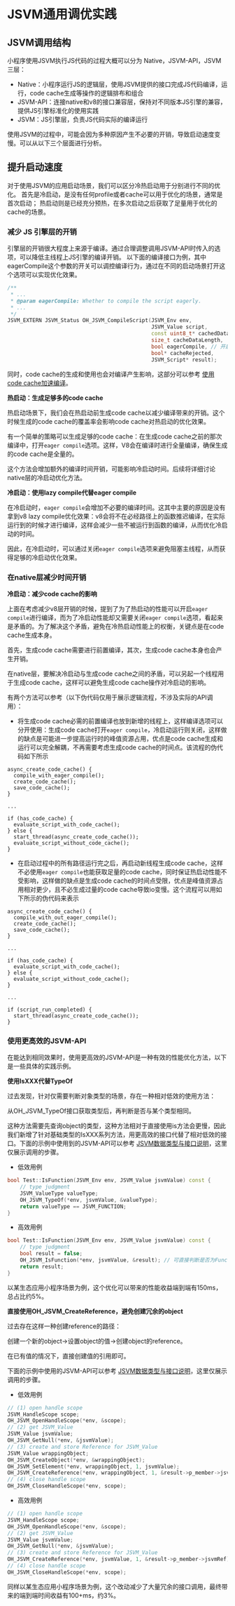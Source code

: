 # JSVM通用调优实践
<!--Kit: NDK Development-->
<!--Subsystem: arkcompiler-->
<!--Owner: @yuanxiaogou; @string_sz-->
<!--Designer: @knightaoko-->
<!--Tester: @test_lzz-->
<!--Adviser: @fang-jinxu-->

## JSVM调用结构

小程序使用JSVM执行JS代码的过程大概可以分为 Native，JSVM-API，JSVM 三层：

- Native：小程序运行JS的逻辑层，使用JSVM提供的接口完成JS代码编译，运行，code cache生成等操作的逻辑排布和组合
- JSVM-API：连接native和v8的接口兼容层，保持对不同版本JS引擎的兼容，提供JS引擎标准化的使用实践
- JSVM：JS引擎层，负责JS代码实际的编译运行

使用JSVM的过程中，可能会因为多种原因产生不必要的开销，导致启动速度变慢。可以从以下三个层面进行分析。

## 提升启动速度

对于使用JSVM的应用启动场景，我们可以区分冷热启动用于分别进行不同的优化。
首先是冷启动，是没有任何profile或者cache可以用于优化的场景，通常是首次启动；
热启动则是已经充分预热，在多次启动之后获取了足量用于优化的cache的场景。

### 减少 JS 引擎层的开销

引擎层的开销很大程度上来源于编译。通过合理调整调用JSVM-API时传入的选项，可以降低主线程上JS引擎的编译开销。
以下面的编译接口为例，其中eagerCompile这个参数的开关可以调控编译行为，通过在不同的启动场景打开这个选项可以实现优化效果。

```cpp
/**
 * ...
 * @param eagerCompile: Whether to compile the script eagerly.
 * ...
 */
JSVM_EXTERN JSVM_Status OH_JSVM_CompileScript(JSVM_Env env,
                                              JSVM_Value script,
                                              const uint8_t* cachedData,
                                              size_t cacheDataLength,
                                              bool eagerCompile, // 开启全量编译
                                              bool* cacheRejected,
                                              JSVM_Script* result);
```

同时，code cache的生成和使用也会对编译产生影响，这部分可以参考 [使用code cache加速编译](use-jsvm-about-code-cache.md)。

**热启动：生成足够多的code cache**

热启动场景下，我们会在热启动前生成code cache以减少编译带来的开销。这个时候生成的code cache的覆盖率会影响code cache对热启动的优化效果。

有一个简单的策略可以生成足够的code cache：在生成code cache之前的那次编译中，打开`eager compile`选项。这样，V8会在编译时进行全量编译，确保生成的code cache是全量的。

这个方法会增加额外的编译时间开销，可能影响冷启动时间。后续将详细讨论native层的冷启动优化方法。

**冷启动：使用lazy compile代替eager compile**

在冷启动时，`eager compile`会增加不必要的编译时间。这其中主要的原因是没有拿到v8 lazy compile优化效果：v8会将不在必经路径上的函数推迟编译，在实际运行到的时候才进行编译，这样会减少一些不被运行到函数的编译，从而优化冷启动的时间。

因此，在冷启动时，可以通过关闭`eager compile`选项来避免阻塞主线程，从而获得足够的冷启动优化效果。

### 在native层减少时间开销
**冷启动：减少code cache的影响**

上面在考虑减少v8层开销的时候，提到了为了热启动的性能可以开启`eager compile`进行编译，而为了冷启动性能却又需要关闭`eager compile`选项，看起来是矛盾的。为了解决这个矛盾，避免在冷热启动性能上的权衡，关键点是在code cache生成本身。

首先，生成code cache需要进行前置编译，其次，生成code cache本身也会产生开销。

在native层，要解决冷启动与生成code cache之间的矛盾，可以另起一个线程用于生成code cache，这样可以避免生成code cache操作对冷启动的影响。

有两个方法可以参考（以下伪代码仅用于展示逻辑流程，不涉及实际的API调用）：

- 将生成code cache必需的前置编译也放到新增的线程上，这样编译选项可以分开使用：生成code cache打开`eager compile`，冷启动运行则关闭，这样做的缺点是可能进一步提高运行时的峰值资源占用，优点是code cache生成和运行可以完全解耦，不再需要考虑生成code cache的时间点。该流程的伪代码如下所示

```
async_create_code_cache() {
  compile_with_eager_compile();
  create_code_cache();
  save_code_cache();
}

...

if (has_code_cache) {
  evaluate_script_with_code_cache();
} else {
  start_thread(async_create_code_cache());
  evaluate_script_without_code_cache();
}
```


- 在启动过程中的所有路径运行完之后，再启动新线程生成code cache，这样不必使用`eager compile`也能获取足量的code cache，同时保证热启动性能不受影响，这样做的缺点是生成code cache的时间点受限，优点是峰值资源占用相对更少，且不必生成过量的code cache导致io变慢。这个流程可以用如下所示的伪代码来表示

```
async_create_code_cache() {
  compile_with_out_eager_compile();
  create_code_cache();
  save_code_cache();
}

...

if (has_code_cache) {
  evaluate_script_with_code_cache();
} else {
  evaluate_script_without_code_cache();
}

...

if (script_run_completed) {
  start_thread(async_create_code_cache());
}
```


### 使用更高效的JSVM-API

在能达到相同效果时，使用更高效的JSVM-API是一种有效的性能优化方法，以下是一些具体的实践示例。

**使用IsXXX代替TypeOf**

过去发现，针对仅需要判断对象类型的场景，存在一种相对低效的使用方法：

从OH_JSVM_TypeOf接口获取类型后，再判断是否与某个类型相同。

这种方法需要先查询object的类型，这种方法相对于直接使用is方法会更慢，因此我们新增了针对基础类型的IsXXX系列方法，用更高效的接口代替了相对低效的接口。下面的示例中使用到的JSVM-API可以参考 [JSVM数据类型与接口说明](./jsvm-data-types-interfaces.md)，这里仅展示调用的步骤。

- 低效用例


```cpp
bool Test::IsFunction(JSVM_Env env, JSVM_Value jsvmValue) const {
    // type judgment
    JSVM_ValueType valueType;
    OH_JSVM_TypeOf(*env, jsvmValue, &valueType);
    return valueType == JSVM_FUNCTION;
}
```

- 高效用例


```cpp
bool Test::IsFunction(JSVM_Env env, JSVM_Value jsvmValue) const {
    // type judgment
    bool result = false;
    OH_JSVM_IsFunction(*env, jsvmValue, &result); // 可直接判断是否为Function类型
    return result;
}
```

以某生态应用小程序场景为例，这个优化可以带来的性能收益端到端有150ms，总占比约5%。

**直接使用OH_JSVM_CreateReference，避免创建冗余的object**

过去存在这样一种创建reference的路径：

创建一个新的object->设置object的值->创建object的reference。

在已有值的情况下，直接创建值的引用即可。

下面的示例中使用的JSVM-API可以参考 [JSVM数据类型与接口说明](./jsvm-data-types-interfaces.md)，这里仅展示调用的步骤。


- 低效用例

```cpp
// (1) open handle scope
JSVM_HandleScope scope;
OH_JSVM_OpenHandleScope(*env, &scope);
// (2) get JSVM_Value
JSVM_Value jsvmValue;
OH_JSVM_GetNull(*env, &jsvmValue);
// (3) create and store Reference for JSVM_Value
JSVM_Value wrappingObject;
OH_JSVM_CreateObject(*env, &wrappingObject);
OH_JSVM_SetElement(*env, wrappingObject, 1, jsvmValue);
OH_JSVM_CreateReference(*env, wrappingObject, 1, &result->p_member->jsvmRef);
// (4) close handle scope
OH_JSVM_CloseHandleScope(*env, scope);
```

- 高效用例

```cpp
// (1) open handle scope
JSVM_HandleScope scope;
OH_JSVM_OpenHandleScope(*env, &scope);
// (2) get JSVM_Value
JSVM_Value jsvmValue;
OH_JSVM_GetNull(*env, &jsvmValue);
// (3) create and store Reference for JSVM_Value
OH_JSVM_CreateReference(*env, jsvmValue, 1, &result->p_member->jsvmRef); // 可从任意对象类型直接创建Reference，代码更为简洁高效
// (4) close handle scope
OH_JSVM_CloseHandleScope(*env, scope);
```

同样以某生态应用小程序场景为例，这个改动减少了大量冗余的接口调用，最终带来的端到端时间收益有100+ms，约3%。
